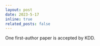 ```yaml
---
layout: post
date: 2023-5-17
inline: true
related_posts: false
---
```


One first-author paper is accepted by KDD.
